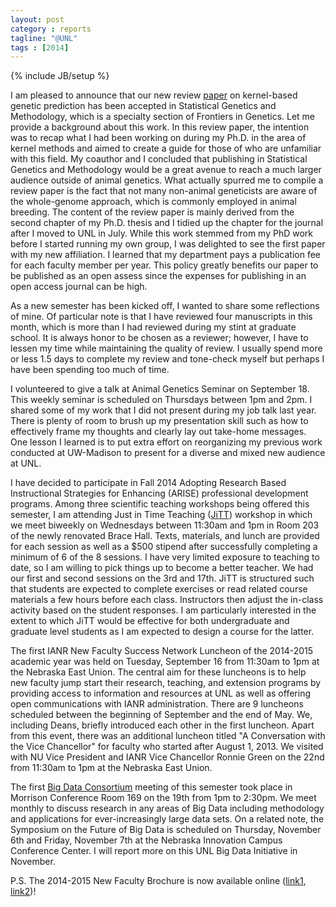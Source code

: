 ```yaml
---
layout: post
category : reports
tagline: "@UNL"
tags : [2014]
---
```

{% include JB/setup %}

I am pleased to announce that our new review [paper](http://journal.frontiersin.org/Journal/10.3389/fgene.2014.00363/abstract) on kernel-based genetic prediction has been accepted in Statistical Genetics and Methodology, which is a specialty section of Frontiers in Genetics. 
Let me provide a background about this work. 
In this review paper, the intention was to recap what I had been working on during my Ph.D. in the area of kernel methods and 
aimed to create a guide for those of who are unfamiliar with this field. 
My coauthor and I concluded that publishing in Statistical Genetics and Methodology 
would be a great avenue to reach a much larger audience outside of animal genetics. 
What actually spurred me to compile a review paper is the fact that not many non-animal geneticists are aware of the whole-genome approach, 
which is commonly employed in animal breeding. 
The content of the review paper is mainly derived from the second chapter of my Ph.D. thesis and I tidied up the chapter for the journal after I moved to UNL in July. 
While this work stemmed from my PhD work before I started running my own group, I was delighted to see the first paper with my new affiliation. I learned that my department pays a publication fee for each faculty member per year. 
This policy greatly benefits our paper to be published as an open assess since the expenses for publishing in an open access journal can be high.

As a new semester has been kicked off, I wanted to share some reflections of mine. 
Of particular note is that I have reviewed four manuscripts in this month, which is more than I had 
reviewed during my stint at graduate school. 
It is always honor to be chosen as a reviewer; however, I have to lessen my time while maintaining the quality of review. 
I usually spend more or less 1.5 days to complete my review and tone-check myself but perhaps I have been spending too much of time. 

I volunteered to give a talk at Animal Genetics Seminar on September 18. 
This weekly seminar is scheduled on Thursdays between 1pm and 2pm. 
I shared some of my work that I did not present during my job talk last year. 
There is plenty of room to brush up my presentation skill such as how to effectively frame my thoughts and clearly lay out take-home messages. 
One lesson I learned is to put extra effort on reorganizing my previous work conducted at UW-Madison to present for a diverse and  mixed new audience at UNL.

I have decided to participate in Fall 2014 Adopting Research Based Instructional Strategies for Enhancing (ARISE) professional development programs. Among three scientific teaching workshops being offered this semester, 
I am attending Just in Time Teaching ([JiTT](https://sites.google.com/site/unlscientificteachingworkshops/scientific-teaching/just-in-time-teaching)) workshop 
in which we meet biweekly on Wednesdays between 11:30am and 1pm in Room 203 of the newly renovated Brace Hall. 
Texts, materials, and lunch are provided for each session as well as a $500 stipend after successfully completing a minimum of 6 of the 8 sessions. 
I have very limited exposure to teaching to date, so I am willing to pick things up to become a better teacher. 
We had our first and second sessions on the 3rd and 17th. 
JiTT is structured such that students are expected to complete exercises or read related course materials a few hours before each class. Instructors then adjust the in-class activity based on the student responses. 
I am particularly interested in the extent to which JiTT would be effective for both undergraduate and graduate level students as 
I am expected to design a course for the latter. 

The first IANR New Faculty Success Network Luncheon of the 2014-2015 academic year was held on Tuesday, September 16 from 11:30am to 1pm at the Nebraska East Union. 
The central aim for these luncheons is to help new faculty jump start their research, teaching, and extension programs by providing access to information and resources at UNL 
as well as offering open communications with IANR administration. 
There are 9 luncheons scheduled between the beginning of September and the end of May. 
We, including Deans, briefly introduced each other in the first luncheon. 
Apart from this event, there was an additional luncheon titled "A Conversation with the Vice Chancellor" for faculty who started after August 1, 2013.
We visited with NU Vice President and IANR Vice Chancellor Ronnie Green on the 22nd from 11:30am to 1pm at the Nebraska East Union. 

The first [Big Data Consortium](http://bigdata.unl.edu/home) meeting of this semester took place in Morrison Conference Room 169 on the 19th from 1pm to 2:30pm. We meet monthly to discuss research in any areas of Big Data including methodology and applications for ever-increasingly large data sets. 
On a related note, the Symposium on the Future of Big Data is scheduled on Thursday, November 6th and Friday, November 7th at the Nebraska Innovation Campus Conference Center. 
I will report more on this UNL Big Data Initiative in November. 

P.S. The 2014-2015 New Faculty Brochure is now available online ([link1](http://news.unl.edu/newsrooms/unltoday/article/whos-new-new-faculty-brochure-is-now-available/), [link2](http://issuu.com/pubs_academicaffairs/docs/unl_new_faculty_2014-15))!


